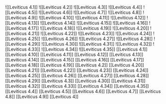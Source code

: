 ![[Leviticus 4.1]]
![[Leviticus 4.2]]
![[Leviticus 4.3]]
![[Leviticus 4.4]]
![[Leviticus 4.5]]
![[Leviticus 4.6]]
![[Leviticus 4.7]]
![[Leviticus 4.8]]
![[Leviticus 4.9]]
![[Leviticus 4.10]]
![[Leviticus 4.11]]
![[Leviticus 4.12]]
![[Leviticus 4.13]]
![[Leviticus 4.14]]
![[Leviticus 4.15]]
![[Leviticus 4.16]]
![[Leviticus 4.17]]
![[Leviticus 4.18]]
![[Leviticus 4.19]]
![[Leviticus 4.20]]
![[Leviticus 4.21]]
![[Leviticus 4.22]]
![[Leviticus 4.23]]
![[Leviticus 4.24]]
![[Leviticus 4.25]]
![[Leviticus 4.26]]
![[Leviticus 4.27]]
![[Leviticus 4.28]]
![[Leviticus 4.29]]
![[Leviticus 4.30]]
![[Leviticus 4.31]]
![[Leviticus 4.32]]
![[Leviticus 4.33]]
![[Leviticus 4.34]]
![[Leviticus 4.35]]
[[Leviticus 4.1]]
[[Leviticus 4.10]]
[[Leviticus 4.11]]
[[Leviticus 4.12]]
[[Leviticus 4.13]]
[[Leviticus 4.14]]
[[Leviticus 4.15]]
[[Leviticus 4.16]]
[[Leviticus 4.17]]
[[Leviticus 4.18]]
[[Leviticus 4.19]]
[[Leviticus 4.2]]
[[Leviticus 4.20]]
[[Leviticus 4.21]]
[[Leviticus 4.22]]
[[Leviticus 4.23]]
[[Leviticus 4.24]]
[[Leviticus 4.25]]
[[Leviticus 4.26]]
[[Leviticus 4.27]]
[[Leviticus 4.28]]
[[Leviticus 4.29]]
[[Leviticus 4.3]]
[[Leviticus 4.30]]
[[Leviticus 4.31]]
[[Leviticus 4.32]]
[[Leviticus 4.33]]
[[Leviticus 4.34]]
[[Leviticus 4.35]]
[[Leviticus 4.4]]
[[Leviticus 4.5]]
[[Leviticus 4.6]]
[[Leviticus 4.7]]
[[Leviticus 4.8]]
[[Leviticus 4.9]]
[[Leviticus 4]]
